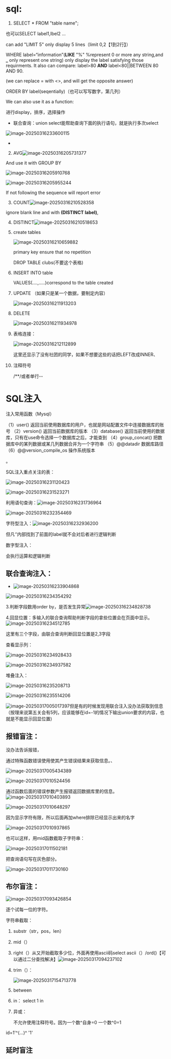 # sql:

1. SELECT * FROM "table name";

也可以SELECT label1,lbel2 ...

can add "LIMIT 5" only display 5 lines（limit 0,2【1到2行】）

WHERE label=“information”(**LIKE**  "%" %represent 0 or more any string,and **_** only represent one string)  only display the label satisfying those requirments. It also can  compare: label>80 **AND** label<80||BETWEEN 80 AND 90. 



(we can replace = with <>, and will get the opposite answer)

ORDER BY label(seqentially)（也可以写写数字，第几列）

We can also use it as a function:

进行display，排序，选择操作

- 联合查询：union select能帮助查询下面的执行语句，就是执行多次select

![image-20250316233600115](assets/image-20250316233600115.png)

- 

2. AVG![image-20250316205731377](C:\Users\ASUS\AppData\Roaming\Typora\typora-user-images\image-20250316205731377.png)

And use it with GROUP BY

![image-20250316205910768](C:\Users\ASUS\AppData\Roaming\Typora\typora-user-images\image-20250316205910768.png)

![image-20250316205955244](C:\Users\ASUS\AppData\Roaming\Typora\typora-user-images\image-20250316205955244.png)

If not following the sequence will report error

3. COUNT![image-20250316210528358](C:\Users\ASUS\AppData\Roaming\Typora\typora-user-images\image-20250316210528358.png)

ignore blank line and with **(DISTINCT label)**, 

4. DISTINCT![image-20250316210518653](C:\Users\ASUS\AppData\Roaming\Typora\typora-user-images\image-20250316210518653.png)

5. create tables

   ![image-20250316210659882](C:\Users\ASUS\AppData\Roaming\Typora\typora-user-images\image-20250316210659882.png)

   primary key ensure that no repetition

   DROP TABLE clubs(不要这个表格)

6. INSERT INTO table

   VALUES(....,.....)correspond to the table created

7. UPDATE （如果只是某一个数据，要制定内容）

   ![image-20250316211913203](C:\Users\ASUS\AppData\Roaming\Typora\typora-user-images\image-20250316211913203.png)

8. DELETE

   ![image-20250316211934978](C:\Users\ASUS\AppData\Roaming\Typora\typora-user-images\image-20250316211934978.png)

9. 表格连接：

   ![image-20250316212112899](C:\Users\ASUS\AppData\Roaming\Typora\typora-user-images\image-20250316212112899.png)

   这里还显示了没有社团的同学，如果不想要这些的话把LEFT改成INNER、

   

10. 注释符号

    /**/或者单行--

# SQL注入

注入常用函数（Mysql）

（1）user() 返回当前使用数据库的用户，也就是网站配置文件中连接数据库的账号 （2）version() 返回当前数据库的版本 （3）database() 返回当前使用的数据库，只有在use命令选择一个数据库之后，才能查到 （4）group_concat() 把数据库中的某列数据或某几列数据合并为一个字符串 （5）@@datadir 数据库路径 （6）@@version_compile_os 操作系统版本

。

SQL注入重点关注的表：

![image-20250316231120423](assets/image-20250316231120423.png)

![image-20250316231523271](assets/image-20250316231523271.png)

利用语句查询：![image-20250316231736964](assets/image-20250316231736964.png)

![image-20250316232354469](assets/image-20250316232354469.png)

字符型注入：![image-20250316232936200](assets/image-20250316232936200.png)

但凡‘’内部找到了前面的label就不会对后者进行逻辑判断

数字型注入：

会执行运算和逻辑判断

## 联合查询注入：

- ![image-20250316233904868](assets/image-20250316233904868.png)

![image-20250316234354292](assets/image-20250316234354292.png)

3.判断字段数用order by，是否发生异常![image-20250316234828738](assets/image-20250316234828738.png)

4.回显位置：多输入的联合查询帮助判断字段的拿些位置会在页面中显示。![image-20250316234512785](assets/image-20250316234512785.png)

这里有三个字段，由联合查询判断回显位置是2,3字段

查看显示列：

![image-20250316234928433](assets/image-20250316234928433.png)

![image-20250316234937582](assets/image-20250316234937582.png)

堆叠注入：

![image-20250316235208713](assets/image-20250316235208713.png)

![image-20250316235514206](assets/image-20250316235514206.png)

![image-20250317005017397](assets/image-20250317005017397.png)但是有的时候发现用联合注入没办法获取到信息（按理来说第五关会有5列，应该能够在id=-1的情况下输出union要求的内容，也就是不能显示回显位置)

## 报错盲注：

没办法告诉报错，

通过特殊函数错误使用使其产生错误结果来获取信息。、

![image-20250317005434389](assets/image-20250317005434389.png)

![image-20250317010524456](assets/image-20250317010524456.png)

通过函数后面的错误参数产生报错返回数据库里的信息。![image-20250317010403893](assets/image-20250317010403893.png)

![image-20250317010648297](assets/image-20250317010648297.png)

因为显示字符有限，所以后面再加where排除已经显示出来的名字

![image-20250317010937865](assets/image-20250317010937865.png)

也可以这样，用mid函数截取子字符串：

![image-20250317011502181](assets/image-20250317011502181.png)

把查询语句写在灰色部分。

![image-20250317011730160](assets/image-20250317011730160.png)





## 布尔盲注：

![image-20250317093426854](assets/image-20250317093426854.png)

逐个试每一位的字符。

字符串截取：

1. substr（str，pos，len）

2. mid（）

3. right（）从又开始截取多少位，外面再使用ascii码select  ascii（）/ord()【可以通过二分查找解决】![image-20250317094237102](assets/image-20250317094237102.png)

4. trim（）：

   ![image-20250317154713778](assets/image-20250317154713778.png)

5. between

6. in：  select 1 in 



7. 异或：

   不允许使用注释符号。因为一个数^自身=0 一个数^0=1

id=1'^(...)^ '1'

## 延时盲注

## 